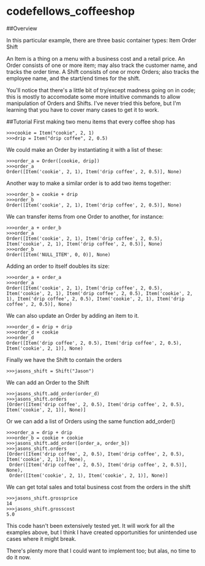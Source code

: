 # codefellows_coffeeshop
##Overview

In this particular example, there are three basic container types:
Item 
Order
Shift

An Item is a thing on a menu with a business cost and a retail price.
An Order consists of one or more item; may also track the customer name, and tracks 
the order time.
A Shift consists of one or more Orders; also tracks the employee name, and the start/end 
times for the shift.

You'll notice that there's a little bit of try/except madness going on in code; this is
mostly to accomodate some more intuitive commands to allow manipulation of Orders and Shifts.
I've never tried this before, but I'm learning that you have to cover many cases to get it to work.

##Tutorial
First making two menu items that every coffee shop has
```
>>>cookie = Item("cookie", 2, 1)
>>>drip = Item("drip coffee", 2, 0.5)
```

We could make an Order by instantiating it with a list of these:
```
>>>order_a = Order([cookie, drip])
>>>order_a
Order([Item('cookie', 2, 1), Item('drip coffee', 2, 0.5)], None)
```

Another way to make a similar order is to add two items together:
```
>>>order_b = cookie + drip
>>>order_b
Order([Item('cookie', 2, 1), Item('drip coffee', 2, 0.5)], None)
```

We can transfer items from one Order to another, for instance:
```
>>>order_a + order_b
>>>order_a
Order([Item('cookie', 2, 1), Item('drip coffee', 2, 0.5), Item('cookie', 2, 1), Item('drip coffee', 2, 0.5)], None)
>>>order_b
Order([Item('NULL_ITEM', 0, 0)], None)
```

Adding an order to itself doubles its size:
```
>>>order_a + order_a
>>>order_a
Order([Item('cookie', 2, 1), Item('drip coffee', 2, 0.5), Item('cookie', 2, 1), Item('drip coffee', 2, 0.5), Item('cookie', 2, 1), Item('drip coffee', 2, 0.5), Item('cookie', 2, 1), Item('drip coffee', 2, 0.5)], None)
```

We can also update an Order by adding an item to it.
```
>>>order_d = drip + drip
>>>order_d + cookie
>>>order_d
Order([Item('drip coffee', 2, 0.5), Item('drip coffee', 2, 0.5), Item('cookie', 2, 1)], None)
```

Finally we have the Shift to contain the orders
```
>>>jasons_shift = Shift("Jason")
```

We can add an Order to the Shift
```
>>>jasons_shift.add_order(order_d)
>>>jasons_shift.orders
[Order([Item('drip coffee', 2, 0.5), Item('drip coffee', 2, 0.5), Item('cookie', 2, 1)], None)]
```

Or we can add a list of Orders using the same function add_order()
```
>>>order_a = drip + drip
>>>order_b = cookie + cookie
>>>jasons_shift.add_order([order_a, order_b])
>>>jasons_shift.orders
[Order([Item('drip coffee', 2, 0.5), Item('drip coffee', 2, 0.5), Item('cookie', 2, 1)], None),
 Order([Item('drip coffee', 2, 0.5), Item('drip coffee', 2, 0.5)], None),
 Order([Item('cookie', 2, 1), Item('cookie', 2, 1)], None)]
```

We can get total sales and total business cost from the orders in the shift
```
>>>jasons_shift.grossprice
14
>>>jasons_shift.grosscost
5.0
```

This code hasn't been extensively tested yet. It will work for all the examples
above, but I think I have created opportunities for unintended use cases where 
it might break.

There's plenty more that I could want to implement too; but alas, no time 
to do it now.
